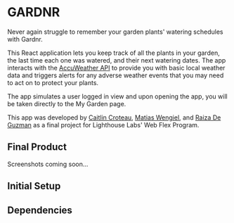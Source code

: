 GARDNR
=========
Never again struggle to remember your garden plants' watering schedules with Gardnr.

This React application lets you keep track of all the plants in your garden, the last time each one was watered, and their next watering dates. The app interacts with the [AccuWeather API](https://developer.accuweather.com/) to provide you with basic local weather data and triggers alerts for any adverse weather events that you may need to act on to protect your plants.

The app simulates a user logged in view and upon opening the app, you will be taken directly to the My Garden page.

This app was developed by [Caitlin Croteau](https://github.com/caitlincroteau), [Matias Wengiel](https://github.com/MatiasWengiel), and [Raiza De Guzman](https://github.com/Raiza-D) as a final project for Lighthouse Labs' Web Flex Program.


## Final Product

Screenshots coming soon...

## Initial Setup


## Dependencies
